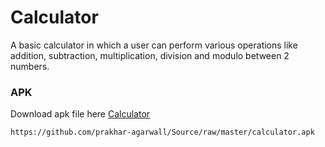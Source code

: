 # Calculator

A basic calculator in which a user can perform various operations like addition, subtraction, multiplication, division and modulo between 2 numbers.

### APK
Download apk file here [Calculator](https://github.com/prakhar-agarwall/Source/raw/master/calculator.apk)
```
https://github.com/prakhar-agarwall/Source/raw/master/calculator.apk
```
